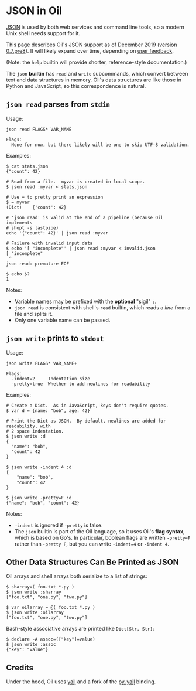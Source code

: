 JSON in Oil
===========

[JSON](https://www.json.org/) is used by both web services and command line
tools, so a modern Unix shell needs support for it.

This page describes Oil's JSON support as of December 2019 ([version
0.7.pre8](/release/0.7.pre8)).  It will likely expand over time, depending on
[user feedback](https://github.com/oilshell/oil/wiki/Where-To-Send-Feedback).

(Note: the `help` builtin will provide shorter, reference-style documentation.)

<!-- cmark.py expands this -->
<div id="toc">
</div>

The `json` **builtin** has `read` and `write` subcommands, which convert
between text and data structures in memory.  Oil's data structures are like
those in Python and JavaScript, so this correspondence is natural.

## `json read` parses from `stdin`

Usage:

    json read FLAGS* VAR_NAME

    Flags:
      None for now, but there likely will be one to skip UTF-8 validation.

Examples:

    $ cat stats.json
    {"count": 42}

    # Read from a file.  myvar is created in local scope.
    $ json read :myvar < stats.json

    # Use = to pretty print an expression
    $ = myvar   
    (Dict)    {'count': 42}

    # 'json read' is valid at the end of a pipeline (because Oil implements
    # shopt -s lastpipe)
    echo '{"count": 42}' | json read :myvar

    # Failure with invalid input data
    $ echo '[ "incomplete"' | json read :myvar < invalid.json
    [ "incomplete"
     ^
    json read: premature EOF

    $ echo $?
    1

Notes:

- Variable names may be prefixed with the **optional** "sigil" `:`.
- `json read` is consistent with shell's `read` builtin, which reads a *line*
  from a file and splits it.
- Only one variable name can be passed.

## `json write` prints to `stdout`

Usage:

    json write FLAGS* VAR_NAME+
    
    Flags:
      -indent=2     Indentation size
      -pretty=true  Whether to add newlines for readability

Examples:

```
# Create a Dict.  As in JavaScript, keys don't require quotes.
$ var d = {name: "bob", age: 42}

# Print the Dict as JSON.  By default, newlines are added for readability, with
# 2 space indentation.
$ json write :d
{
  "name": "bob",
  "count": 42
}

$ json write -indent 4 :d
{
    "name": "bob",
    "count": 42
}

$ json write -pretty=F :d
{"name": "bob", "count": 42}
```

Notes:

- `-indent` is ignored if `-pretty` is false.
- The `json` builtin is part of the Oil language, so it uses Oil's **flag
  syntax**, which is based on Go's.  In particular, boolean flags are written
  `-pretty=F` rather than `-pretty F`, but you can write `-indent=4` or
  `-indent 4`.

## Other Data Structures Can Be Printed as JSON

Oil arrays and shell arrays both serialize to a list of strings:

    $ sharray=( foo.txt *.py )
    $ json write :sharray
    ["foo.txt", "one.py", "two.py"]

    $ var oilarray = @( foo.txt *.py )
    $ json write :oilarray
    ["foo.txt", "one.py", "two.py"]

Bash-style associative arrays are printed like `Dict[Str, Str]`:

    $ declare -A assoc=(["key"]=value)
    $ json write :assoc
    {"key": "value"}

## Credits

Under the hood, Oil uses [yajl](https://lloyd.github.io/yajl/) and a fork of
the [py-yajl](https://github.com/oilshell/py-yajl) binding.
